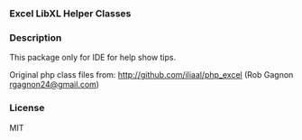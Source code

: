 ### Excel LibXL Helper Classes

### Description
This package only for IDE for help show tips.

Original php class files from: http://github.com/iliaal/php_excel (Rob Gagnon <rgagnon24@gmail.com>)

### License
MIT